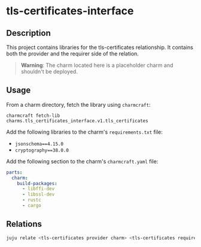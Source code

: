 # tls-certificates-interface

## Description

This project contains libraries for the tls-certificates relationship. It contains both the 
provider and the requirer side of the relation.

> **Warning**: The charm located here is a placeholder charm and shouldn't be deployed.

## Usage

From a charm directory, fetch the library using `charmcraft`:

```shell
charmcraft fetch-lib charms.tls_certificates_interface.v1.tls_certificates
```

Add the following libraries to the charm's `requirements.txt` file:
- `jsonschema==4.15.0`
- `cryptography==38.0.0`

Add the following section to the charm's `charmcraft.yaml` file:
```yaml
parts:
  charm:
    build-packages:
      - libffi-dev
      - libssl-dev
      - rustc
      - cargo
```

## Relations

```bash
juju relate <tls-certificates provider charm> <tls-certificates requirer charm>
```
